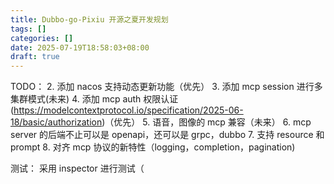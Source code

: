 ```yaml
---
title: Dubbo-go-Pixiu 开源之夏开发规划
tags: []
categories: []
date: 2025-07-19T18:58:03+08:00
draft: true
---
```

TODO：
2. 添加 nacos 支持动态更新功能（优先）
3. 添加 mcp session 进行多集群模式(未来)
4. 添加 mcp auth 权限认证 (https://modelcontextprotocol.io/specification/2025-06-18/basic/authorization)（优先）
5. 语音，图像的 mcp 兼容（未来）
6. mcp server 的后端不止可以是 openapi，还可以是 grpc，dubbo
7. 支持 resource 和 prompt
8. 对齐 mcp 协议的新特性（logging，completion，pagination)[](https://modelcontextprotocol.io/specification/2025-06-18/server/utilities)

测试：
采用 inspector 进行测试（